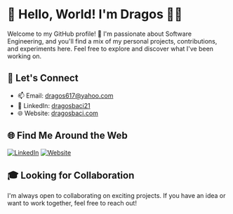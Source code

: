 # 👋 Hello, World! I'm Dragos 👨‍💻

Welcome to my GitHub profile! 🚀 I'm passionate about Software Engineering, and you'll find a mix of my personal projects, contributions, and experiments here. Feel free to explore and discover what I've been working on.

## 🤝 Let's Connect

- 📫 Email: dragos617@yahoo.com
- 🔗 LinkedIn: [dragosbaci21](https://www.linkedin.com/in/dragosbaci21/)
- 🌐 Website: [dragosbaci.com](https://www.dragosbaci.com)

## 🌐 Find Me Around the Web

[![LinkedIn](https://img.shields.io/badge/LinkedIn-0077B5?style=for-the-badge&logo=linkedin&logoColor=white)](https://www.linkedin.com/in/dragosbaci21/)
[![Website](https://img.shields.io/badge/Website-000?style=for-the-badge&logo=google-chrome&logoColor=white)](https://www.dragosbaci.com)

## 🎓 Looking for Collaboration

I'm always open to collaborating on exciting projects. If you have an idea or want to work together, feel free to reach out!

